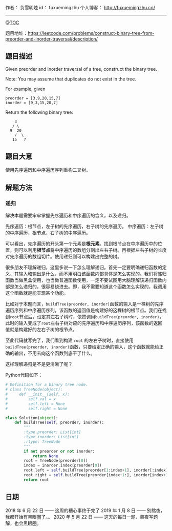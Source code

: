 
作者： 负雪明烛
id：	fuxuemingzhu
个人博客：	http://fuxuemingzhu.cn/

---
@[TOC](目录)

题目地址：https://leetcode.com/problems/construct-binary-tree-from-preorder-and-inorder-traversal/description/

## 题目描述

Given preorder and inorder traversal of a tree, construct the binary tree.

Note:
You may assume that duplicates do not exist in the tree.

For example, given

    preorder = [3,9,20,15,7]
    inorder = [9,3,15,20,7]

Return the following binary tree:

        3
       / \
      9  20
        /  \
       15   7


## 题目大意

使用先序遍历和中序遍历序列重构二叉树。

## 解题方法

### 递归
解决本题需要牢牢掌握先序遍历和中序遍历的含义，以及递归。

先序遍历：根节点，左子树的先序遍历，右子树的先序遍历。
中序遍历：左子树的中序遍历，根节点，右子树的中序遍历。

可以看出，先序遍历的开头第一个元素是**根元素**。找到根节点在中序遍历中的位置，则可以利用**根节点**将中序遍历的数组分割出左右子树。再根据左右子树的长度对先序遍历的数组切片。使用递归则可以构建出完整的树。

很多朋友不理解递归，这里多说一下怎么理解递归。首先一定要明确递归函数的定义、其输入和输出是什么，而不用明白该函数内部具体是怎么实现的。我们将递归函数当做黑盒使用，也当做普通函数使用，一定不要试图用大脑理解该递归函数内部是怎么递归的，很容易绕进去。即，我不需要知道这个函数怎么实现的，我调用这个函数就是能实现某个功能。

比如对于本题而言，`buildTree(preorder, inorder)`函数的输入是一棵树的先序遍历序列和中序遍历序列，该函数的返回值是构建好的这棵树的根节点。我们在找到`root`节点后，设定其左右子树时，依然调用`buildTree(preorder, inorder)`，此时的输入变成了`root`左右子树对应的先序遍历和中序遍历序列，该函数的返回值就是构建好的左右子树的根节点。

至此代码就写完了，我们看到构建 `root` 的左右子树时，直接使用`buildTree(preorder, inorder)`函数，只要给定正确的输入，这个函数就能给正确的输出，不用去向这个函数到底干了什么。

这样理解递归是不是更清晰了呢？

Python代码如下：

```python
# Definition for a binary tree node.
# class TreeNode(object):
#     def __init__(self, x):
#         self.val = x
#         self.left = None
#         self.right = None

class Solution(object):
    def buildTree(self, preorder, inorder):
        """
        :type preorder: List[int]
        :type inorder: List[int]
        :rtype: TreeNode
        """
        if not preorder or not inorder:
            return None
        root = TreeNode(preorder[0])
        index = inorder.index(preorder[0])
        root.left = self.buildTree(preorder[1:index+1], inorder[:index])
        root.right = self.buildTree(preorder[index+1:], inorder[index+1:])
        return root
```

## 日期

2018 年 6 月 22 日 —— 这周的糟心事终于完了
2019 年 1 月 8 日 —— 别熬夜，我都开始有黑眼圈了。。
2020 年 5 月 22 日 —— 这天的每日一题，熬夜写题解，也会黑眼圈。
